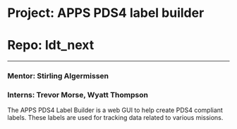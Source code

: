 # Project: APPS PDS4 label builder
# Repo: ldt_next
----
### Mentor: Stirling Algermissen
### Interns: Trevor Morse, Wyatt Thompson

The APPS PDS4 Label Builder is a web GUI to help create PDS4 compliant labels. These labels are used for tracking
data related to various missions.
